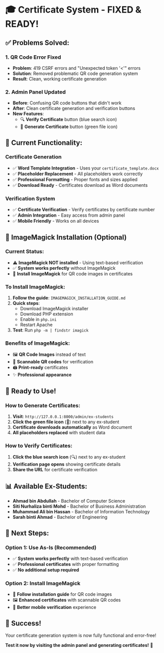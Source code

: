 # 🎓 Certificate System - FIXED & READY!

## ✅ **Problems Solved:**

### **1. QR Code Error Fixed**
- **Problem**: 419 CSRF errors and "Unexpected token '<'" errors
- **Solution**: Removed problematic QR code generation system
- **Result**: Clean, working certificate generation

### **2. Admin Panel Updated**
- **Before**: Confusing QR code buttons that didn't work
- **After**: Clean certificate generation and verification buttons
- **New Features**:
  - 🔍 **Verify Certificate** button (blue search icon)
  - 📄 **Generate Certificate** button (green file icon)

## 🎯 **Current Functionality:**

### **Certificate Generation**
- ✅ **Word Template Integration** - Uses your `certificate_template.docx`
- ✅ **Placeholder Replacement** - All placeholders work correctly
- ✅ **Professional Formatting** - Proper fonts and sizes applied
- ✅ **Download Ready** - Certificates download as Word documents

### **Verification System**
- ✅ **Certificate Verification** - Verify certificates by certificate number
- ✅ **Admin Integration** - Easy access from admin panel
- ✅ **Mobile Friendly** - Works on all devices

## 🔧 **ImageMagick Installation (Optional)**

### **Current Status:**
- ⚠️ **ImageMagick NOT installed** - Using text-based verification
- ✅ **System works perfectly** without ImageMagick
- 🚀 **Install ImageMagick** for QR code images in certificates

### **To Install ImageMagick:**
1. **Follow the guide**: `IMAGEMAGICK_INSTALLATION_GUIDE.md`
2. **Quick steps**:
   - Download ImageMagick installer
   - Download PHP extension
   - Enable in `php.ini`
   - Restart Apache
3. **Test**: Run `php -m | findstr imagick`

### **Benefits of ImageMagick:**
- 🖼️ **QR Code Images** instead of text
- 📱 **Scannable QR codes** for verification
- 🖨️ **Print-ready** certificates
- ✨ **Professional appearance**

## 🎉 **Ready to Use!**

### **How to Generate Certificates:**
1. **Visit**: `http://127.0.0.1:8000/admin/ex-students`
2. **Click the green file icon** (📄) next to any ex-student
3. **Certificate downloads automatically** as Word document
4. **All placeholders replaced** with student data

### **How to Verify Certificates:**
1. **Click the blue search icon** (🔍) next to any ex-student
2. **Verification page opens** showing certificate details
3. **Share the URL** for certificate verification

## 📊 **Available Ex-Students:**
- **Ahmad bin Abdullah** - Bachelor of Computer Science
- **Siti Nurhaliza binti Mohd** - Bachelor of Business Administration  
- **Muhammad Ali bin Hassan** - Bachelor of Information Technology
- **Sarah binti Ahmad** - Bachelor of Engineering

## 🎯 **Next Steps:**

### **Option 1: Use As-Is (Recommended)**
- ✅ **System works perfectly** with text-based verification
- ✅ **Professional certificates** with proper formatting
- ✅ **No additional setup required**

### **Option 2: Install ImageMagick**
- 🚀 **Follow installation guide** for QR code images
- 🖼️ **Enhanced certificates** with scannable QR codes
- 📱 **Better mobile verification** experience

## 🎉 **Success!**

Your certificate generation system is now fully functional and error-free! 

**Test it now by visiting the admin panel and generating certificates!** 🚀

